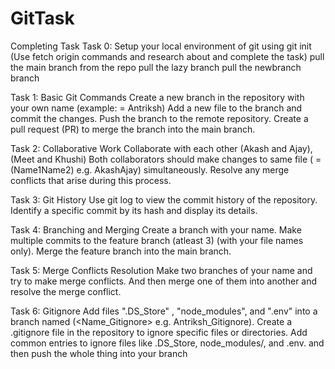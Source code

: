 # GitTask
Completing Task
Task 0: Setup your local environment of git using git init
(Use fetch origin commands and research about and complete the task)
pull the main branch from the repo
pull the lazy branch
pull the newbranch branch

Task 1: Basic Git Commands
Create a new branch in the repository with your own name (example: = Antriksh)
Add a new file to the branch and commit the changes.
Push the branch to the remote repository.
Create a pull request (PR) to merge the branch into the main branch.

Task 2: Collaborative Work
Collaborate with each other (Akash and Ajay), (Meet and Khushi)
Both collaborators should make changes to same file ( = (Name1Name2) e.g. AkashAjay) simultaneously.
Resolve any merge conflicts that arise during this process.

Task 3: Git History
Use git log to view the commit history of the repository.
Identify a specific commit by its hash and display its details.

Task 4: Branching and Merging
Create a branch with your name.
Make multiple commits to the feature branch (atleast 3) (with your file names only).
Merge the feature branch into the main branch.

Task 5: Merge Conflicts Resolution
Make two branches of your name and try to make merge conflicts.
And then merge one of them into another and resolve the merge conflict.

Task 6: Gitignore
Add files ".DS_Store" , "node_modules", and ".env" into a branch named (<Name_Gitignore> e.g. Antriksh_Gitignore).
Create a .gitignore file in the repository to ignore specific files or directories.
Add common entries to ignore files like .DS_Store, node_modules/, and .env.
and then push the whole thing into your branch
